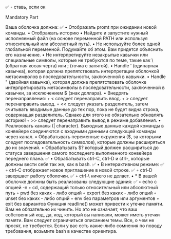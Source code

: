 ✅ - ставь, если ок

Mandatory Part

Ваша оболочка должна:
✅	• Отображать promt при ожидании новой команды.
• Отображать историю
• Найдите и запустите нужный исполняемый файл (на основе переменной PATH или используя относительный или абсолютный путь).
• Не используйте более одной глобальной переменной. Подумайте об этом. Вам придется объяснить его назначение.
• Не интерпретируйте незакрытые кавычки или специальные символы, которые не требуются по теме, такие как \ (обратная косая черта) или ; (точка с запятой).
• Handle ’ (одинарная кавычка), которая должна препятствовать интерпретации оболочкой метасимволов в последовательности, заключенной в кавычки.
• Handle " (двойная кавычка), которая должна препятствовать оболочке интерпретировать метасимволы в последовательности, заключенной в кавычки, за исключением $ (знак доллара).
• Внедрять перенаправления:
	◦ < следует перенаправить ввод.
	◦ > следует перенаправить вывод.
	◦ << следует указать разделитель, затем считывать вводимые данные до тех пор, пока не будет видна строка, содержащая разделитель. Однако для этого не обязательно обновлять историю!
	◦ >> следует перенаправить вывод в режиме добавления.
• Реализовать каналы (| character). Выходные данные каждой команды в конвейере соединяются с входными данными следующей команды через канал.
• Обрабатывать переменные окружения ($, за которыми следует последовательность символов), которые должны расширяться до их значений.
• Обрабатывать $? который должен расшириться до статуса завершения самого последнего выполненного конвейера переднего плана.
✅	• Обрабатывать ctrl-C, ctrl-D и ctrl-\, которые должны вести себя так же, как в bash.
✅	• В интерактивном режиме:
✅		◦ ctrl-C отображает новое приглашение в новой строке.
✅		◦ ctrl-D завершает работу оболочки.
✅		◦ ctrl-\ ничего не делает.
• * В вашей оболочке должны быть реализованы следующие здания:
✅		◦ echo с опцией -n
	◦ cd, содержащий только относительный или абсолютный путь
	◦ pwd без каких - либо опций
	◦ export без каких - либо опций
	◦ unset без каких - либо опций
	◦ env без параметров или аргументов
	◦ exit без вариантов
Функция readline() может привести к утечке памяти. Вам не обязательно их чинить. Но это не означает, что ваш собственный код, да, код, который вы написали, может иметь утечки памяти.
Вам следует ограничиться описанием темы. Все, о чем не просят, не требуется. Если у вас есть какие-либо сомнения по поводу требования, возьмите bash в качестве ориентира.

